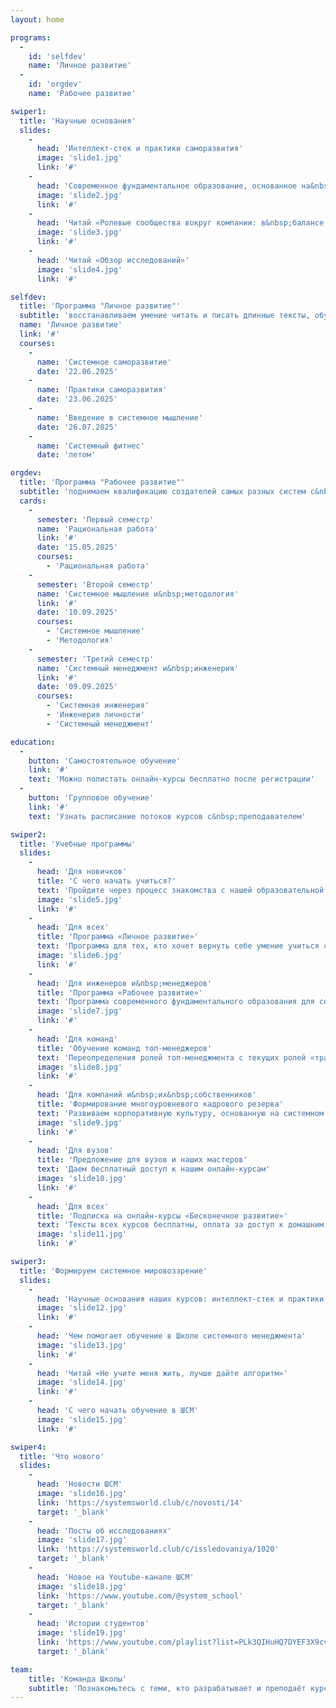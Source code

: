 ```yaml
---
layout: home

programs:
  -
    id: 'selfdev'
    name: 'Личное развитие'
  -
    id: 'orgdev'
    name: 'Рабочее развитие'

swiper1:
  title: 'Научные основания'
  slides:
    -
      head: 'Интеллект-стек и практики саморазвития'
      image: 'slide1.jpg'
      link: '#'
    -
      head: 'Современное фундаментальное образование, основанное на&nbsp;связи научно-технических и гуманитарных знаний'
      image: 'slide2.jpg'
      link: '#'
    -
      head: 'Читай «Ролевые сообщества вокруг компании: в&nbsp;балансе между капитализмом и социализмом»'
      image: 'slide3.jpg'
      link: '#'
    -
      head: 'Читай «Обзор исследований»'
      image: 'slide4.jpg'
      link: '#'

selfdev:
  title: 'Программа "Личное развитие"'
  subtitle: 'восстанавливаем умение читать и писать длинные тексты, обучаем азам системного мышления, помогаем совместить работу, хобби, обучение, личную жизнь, обновить личную стратегию'
  name: 'Личное развитие'
  link: '#'
  courses:
    -
      name: 'Системное саморазвитие'
      date: '22.06.2025'
    -
      name: 'Практики саморазвития'
      date: '23.06.2025'
    -
      name: 'Введение в системное мышление'
      date: '26.07.2025'
    -
      name: 'Системный фитнес'
      date: 'летом'

orgdev:
  title: 'Программа "Рабочее развитие"'
  subtitle: 'поднимаем квалификацию создателей самых разных систем с&nbsp;опорой на&nbsp;системное мышление <small>прохождение обучения в&nbsp;строго указанном порядке</small>'
  cards:
    -
      semester: 'Первый семестр'
      name: 'Рациональная работа'
      link: '#'
      date: '15.05.2025'
      courses:
        - 'Рациональная работа'
    -
      semester: 'Второй семестр'
      name: 'Системное мышление и&nbsp;методология'
      link: '#'
      date: '10.09.2025'
      courses:
        - 'Системное мышление'
        - 'Методология'
    -
      semester: 'Третий семестр'
      name: 'Системный менеджмент и&nbsp;инженерия'
      link: '#'
      date: '09.09.2025'
      courses:
        - 'Системная инженерия'
        - 'Инженерия личности'
        - 'Системный менеджмент'

education:
  -
    button: 'Самостоятельное обучение'
    link: '#'
    text: 'Можно полистать онлайн-курсы бесплатно после регистрации'
  -
    button: 'Групповое обучение'
    link: '#'
    text: 'Узнать расписание потоков курсов с&nbsp;преподавателем'

swiper2:
  title: 'Учебные программы'
  slides:
    -
      head: 'Для новичков'
      title: 'С чего начать учиться?'
      text: 'Пройдите через процесс знакомства с нашей образовательной программой'
      image: 'slide5.jpg'
      link: '#'
    -
      head: 'Для всех'
      title: 'Программа «Личное развитие»'
      text: 'Программа для тех, кто хочет вернуть себе умение учиться сложным предметам, поставить под контроль своё внимание и тело, упорядочить свою жизнь'
      image: 'slide6.jpg'
      link: '#'
    -
      head: 'Для инженеров и&nbsp;менеджеров'
      title: 'Программа «Рабочее развитие»'
      text: 'Программа современного фундаментального образования для создания успешных систем, команд, предприятий, сообществ'
      image: 'slide7.jpg'
      link: '#'
    -
      head: 'Для команд'
      title: 'Обучение команд топ-менеджеров'
      text: 'Переопределения ролей топ-менеджмента с текущих ролей «траблшутеров» на роли организаторов новых процессов и метод работ'
      image: 'slide8.jpg'
      link: '#'
    -
      head: 'Для компаний и&nbsp;их&nbsp;собственников'
      title: 'Формирование многоуровневого кадрового резерва'
      text: 'Развиваем корпоративную культуру, основанную на системном мировоззрении, и не тратим время на поиски новых сотрудников'
      image: 'slide9.jpg'
      link: '#'
    -
      head: 'Для вузов'
      title: 'Предложение для вузов и наших мастеров'
      text: 'Даем бесплатный доступ к нашим онлайн-курсам'
      image: 'slide10.jpg'
      link: '#'
    -
      head: 'Для всех'
      title: 'Подписка на онлайн-курсы «Бесконечное развитие»'
      text: 'Тексты всех курсов бесплатны, оплата за доступ к домашним заданиям и упражнениям'
      image: 'slide11.jpg'
      link: '#'

swiper3:
  title: 'Формируем системное мировоззрение'
  slides:
    -
      head: 'Научные основания наших курсов: интеллект-стек и практики саморазвития'
      image: 'slide12.jpg'
      link: '#'
    -
      head: 'Чем помогает обучение в Школе системного менеджмента'
      image: 'slide13.jpg'
      link: '#'
    -
      head: 'Читай «Не учите меня жить, лучше дайте алгоритм»'
      image: 'slide14.jpg'
      link: '#'
    -
      head: 'С чего начать обучение в ШСМ'
      image: 'slide15.jpg'
      link: '#'

swiper4:
  title: 'Что нового'
  slides:
    -
      head: 'Новости ШСМ'
      image: 'slide16.jpg'
      link: 'https://systemsworld.club/c/novosti/14'
      target: '_blank'
    -
      head: 'Посты об исследованиях'
      image: 'slide17.jpg'
      link: 'https://systemsworld.club/c/issledovaniya/1020'
      target: '_blank'
    -
      head: 'Новое на Youtube-канале ШСМ'
      image: 'slide18.jpg'
      link: 'https://www.youtube.com/@system_school'
      target: '_blank'
    -
      head: 'Истории студентов'
      image: 'slide19.jpg'
      link: 'https://www.youtube.com/playlist?list=PLk3QIHuHQ7DYEF3X9cvad_-4nJoMwhQtg'
      target: '_blank'

team:
    title: 'Команда Школы'
    subtitle: 'Познакомьтесь с теми, кто разрабатывает и преподаёт курсы'
---
```

